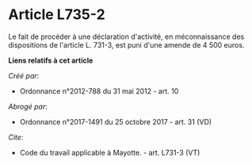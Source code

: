 # Article L735-2

Le fait de procéder à une déclaration d'activité, en méconnaissance des dispositions de l'article L. 731-3, est puni d'une
amende de 4 500 euros.

**Liens relatifs à cet article**

_Créé par_:

  - Ordonnance n°2012-788 du 31 mai 2012 - art. 10

_Abrogé par_:

  - Ordonnance n°2017-1491 du 25 octobre 2017 - art. 31 (VD)

_Cite_:

  - Code du travail applicable à Mayotte. - art. L731-3 (VT)
